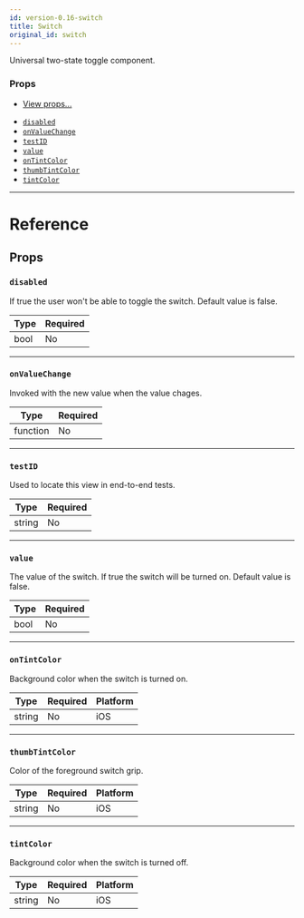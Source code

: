```yaml
---
id: version-0.16-switch
title: Switch
original_id: switch
---
```

Universal two-state toggle component.

### Props

* [View props...](view.md#props)
- [`disabled`](switch.md#disabled)
- [`onValueChange`](switch.md#onvaluechange)
- [`testID`](switch.md#testid)
- [`value`](switch.md#value)
- [`onTintColor`](switch.md#ontintcolor)
- [`thumbTintColor`](switch.md#thumbtintcolor)
- [`tintColor`](switch.md#tintcolor)






---

# Reference

## Props

### `disabled`

If true the user won't be able to toggle the switch.
Default value is false.

| Type | Required |
| - | - |
| bool | No |




---

### `onValueChange`

Invoked with the new value when the value chages.

| Type | Required |
| - | - |
| function | No |




---

### `testID`

Used to locate this view in end-to-end tests.

| Type | Required |
| - | - |
| string | No |




---

### `value`

The value of the switch.  If true the switch will be turned on.
Default value is false.

| Type | Required |
| - | - |
| bool | No |




---

### `onTintColor`

Background color when the switch is turned on.


| Type | Required | Platform |
| - | - | - |
| string | No | iOS  |




---

### `thumbTintColor`

Color of the foreground switch grip.


| Type | Required | Platform |
| - | - | - |
| string | No | iOS  |




---

### `tintColor`

Background color when the switch is turned off.


| Type | Required | Platform |
| - | - | - |
| string | No | iOS  |






